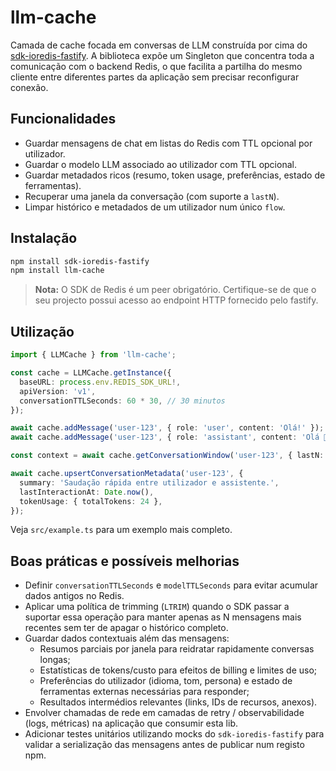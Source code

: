 # llm-cache

Camada de cache focada em conversas de LLM construída por cima do
[sdk-ioredis-fastify](https://github.com/suissa/sdk-ioredis-fastify). A biblioteca
expõe um Singleton que concentra toda a comunicação com o backend Redis, o que
facilita a partilha do mesmo cliente entre diferentes partes da aplicação sem
precisar reconfigurar conexão.

## Funcionalidades

- Guardar mensagens de chat em listas do Redis com TTL opcional por
  utilizador.
- Guardar o modelo LLM associado ao utilizador com TTL opcional.
- Guardar metadados ricos (resumo, token usage, preferências, estado de ferramentas).
- Recuperar uma janela da conversação (com suporte a `lastN`).
- Limpar histórico e metadados de um utilizador num único `flow`.

## Instalação

```bash
npm install sdk-ioredis-fastify
npm install llm-cache
```

> **Nota:** O SDK de Redis é um peer obrigatório. Certifique-se de que o seu
> projecto possui acesso ao endpoint HTTP fornecido pelo fastify.

## Utilização

```ts
import { LLMCache } from 'llm-cache';

const cache = LLMCache.getInstance({
  baseURL: process.env.REDIS_SDK_URL!,
  apiVersion: 'v1',
  conversationTTLSeconds: 60 * 30, // 30 minutos
});

await cache.addMessage('user-123', { role: 'user', content: 'Olá!' });
await cache.addMessage('user-123', { role: 'assistant', content: 'Olá 👋' });

const context = await cache.getConversationWindow('user-123', { lastN: 2 });

await cache.upsertConversationMetadata('user-123', {
  summary: 'Saudação rápida entre utilizador e assistente.',
  lastInteractionAt: Date.now(),
  tokenUsage: { totalTokens: 24 },
});
```

Veja `src/example.ts` para um exemplo mais completo.

## Boas práticas e possíveis melhorias

- Definir `conversationTTLSeconds` e `modelTTLSeconds` para evitar acumular
  dados antigos no Redis.
- Aplicar uma política de trimming (`LTRIM`) quando o SDK passar a suportar
  essa operação para manter apenas as N mensagens mais recentes sem ter de
  apagar o histórico completo.
- Guardar dados contextuais além das mensagens:
  - Resumos parciais por janela para reidratar rapidamente conversas longas;
  - Estatísticas de tokens/custo para efeitos de billing e limites de uso;
  - Preferências do utilizador (idioma, tom, persona) e estado de ferramentas
    externas necessárias para responder;
  - Resultados intermédios relevantes (links, IDs de recursos, anexos).
- Envolver chamadas de rede em camadas de retry / observabilidade (logs,
  métricas) na aplicação que consumir esta lib.
- Adicionar testes unitários utilizando mocks do `sdk-ioredis-fastify` para
  validar a serialização das mensagens antes de publicar num registo npm.